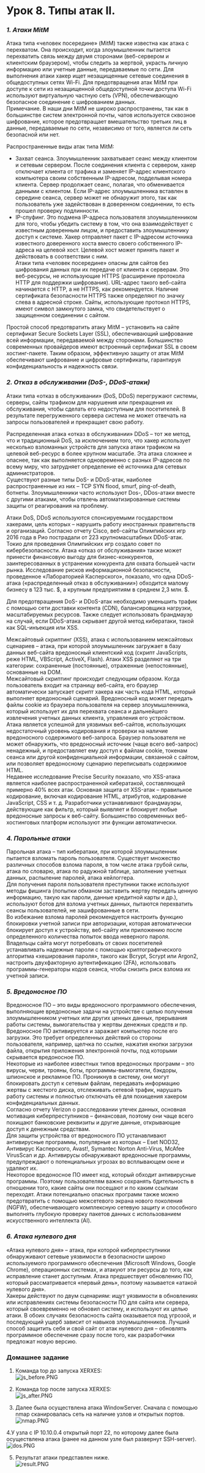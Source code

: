 # Урок 8. Типы атак II.

### ***1. Атаки MitM*** ###  
Атака типа «человек посередине» (MitM) также известна как атака с перехватом. Она происходит, когда злоумышленник пытается перехватить связь между двумя сторонами (веб-сервером и клиентским браузером), чтобы следить за жертвой, украсть личную информацию или учетные данные, передаваемые по сети. Для выполнения атаки хакер ищет незащищенные сетевые соединения в общедоступных сетях Wi-Fi. Для предотвращения атак MitM при доступе к сети из незащищенной общедоступной точки доступа Wi-Fi используют виртуальную частную сеть (VPN), обеспечивающую безопасное соединение с шифрованием данных.  
Примечание. В наши дни MitM не широко распространены, так как в большинстве систем электронной почты, чатов используется сквозное шифрование, которое предотвращает вмешательство третьих лиц в данные, передаваемые по сети, независимо от того, является ли сеть безопасной или нет.  
  
Распространенные виды атак типа MitM:  

- Захват сеанса. Злоумышленник захватывает сеанс между клиентом и сетевым сервером. После соединения клиента с сервером, хакер отключает клиента от трафика и заменяет IP-адрес клиентского компьютера своим собственным IP-адресом, подделывая номера клиента. Сервер продолжает сеанс, полагая, что обменивается данными с клиентом. Если IP-адрес злоумышленника вставлен в середине сеанса, сервер может не обнаружит этого, так как пользователь уже задействован в доверенном соединении, то есть прошел проверку подлинности.
- IP-спуфинг. Это подмена IP-адреса пользователя злоумышленником для того, чтобы убедить систему в том, что она взаимодействует с известным доверенным лицом, и предоставить злоумышленнику доступ к системе. Хакер отправляет пакет с IP-адресом источника известного доверенного хоста вместо своего собственного IP-адреса на целевой хост. Целевой хост может принять пакет и действовать в соответствии с ним.  
Атаки типа «человек посередине» опасны для сайтов без шифрования данных при их передаче от клиента к серверам. Это веб-ресурсы, не использующие HTTPS (расширение протокола HTTP для поддержки шифрования). URL-адрес такого веб-сайта начинается с HTTP, а не HTTPS, как рекомендуется. Наличие сертификата безопасности HTTPS также определяют по значку слева в адресной строке. Сайты, использующие протокол HTTPS, имеют символ замкнутого замка, что свидетельствует о защищенном соединении с сайтом.  

Простой способ предотвратить атаку MitM – установить на сайте сертификат Secure Sockets Layer (SSL), обеспечивающий шифрование всей информации, передаваемой между сторонами. Большинство современных провайдеров имеют встроенный сертификат SSL в своем хостинг-пакете. Таким образом, эффективную защиту от атак MitM обеспечивают шифрование и цифровые сертификаты, гарантируя конфиденциальность и надежность связи.
  
### ***2. Отказ в обслуживании (DoS-, DDoS-атаки)*** ###  
Атаки типа «отказ в обслуживании» (DoS, DDoS) перегружают системы, серверы, сайты трафиком для нарушения или прекращения их обслуживания, чтобы сделать его недоступным для посетителей. В результате перегруженного сервера система не может отвечать на запросы пользователей и прекращает свою работу.  

Распределенная атака «отказ в обслуживании» DDoS – тот же метод, что и традиционный DoS, за исключением того, что хакер использует несколько взломанных устройств для запуска атаки трафиком на целевой веб-ресурс в более крупном масштабе. Эта атака сложнее и опаснее, так как выполняется одновременно с разных IP-адресов по всему миру, что затрудняет определение её источника для сетевых администраторов.  
Существуют разные типы DoS- и DDoS-атак, наиболее распространенные из них – TCP SYN flood, smurf, ping-of-death, ботнеты. Злоумышленники часто используют Dos-, DDos-атаки вместе с другими атаками, чтобы отвлечь автоматизированные системы защиты от реагирования на проблему.  
  
Атаки DoS, DDoS используются спонсируемыми государством хакерами, цель которых – нарушить работу иностранных правительств и организаций. Согласно отчету Cisco, веб-сайты Олимпийских игр 2016 года в Рио пострадали от 223 крупномасштабных DDoS-атак. Токио для проведения Олимпийских игр создало совет по кибербезопасности. Атака «отказ от обслуживания» также может принести финансовую выгоду для бизнес-конкурентов, заинтересованных в устранении конкурента для охвата большей части рынка. Исследование рисков информационной безопасности, проведенное «Лабораторией Касперского», показало, что одна DDoS-атака («распределенный отказ в обслуживании») обходится малому бизнесу в 123 тыс. $, а крупным предприятиям в среднем 2,3 млн. $.  

Для предотвращения DoS- и DDoS-атак необходимо уменьшить трафик с помощью сети доставки контента (CDN), балансировщика нагрузки, масштабируемых ресурсов. Также следует использовать брандмауэр на случай, если DDoS-атака скрывает другой метод кибератаки, такой как SQL-инъекция или XSS.  


Межсайтовый скриптинг (XSS), атака с использованием межсайтовых сценариев – атака, при которой злоумышленник загружает в базу данных веб-сайта вредоносный клиентский код (скрипт JavaScripts, реже HTML, VBScript, ActiveX, Flash). Атаки XSS разделяют на три категории: сохраненные (постоянные), отраженные (непостоянные), основанные на DOM.  
Межсайтовый скриптинг происходит следующим образом. Когда пользователь входит на страницу веб-сайта, его браузер автоматически запускает скрипт хакера как часть кода HTML, который выполняет вредоносный сценарий. Вредоносный код может передать файлы cookie из браузера пользователя на сервер злоумышленника, который использует их для перехвата сеанса и дальнейшего извлечения учетных данных клиента, управления его устройством.  
Атака является успешной для уязвимых веб-сайтов, использующих недостаточный уровень кодирования и проверки на наличие вредоносного содержимого веб-запроса. Браузер пользователя не может обнаружить, что вредоносный источник (чаще всего веб-запрос) ненадежный, и предоставляет ему доступ к файлам cookie, токенам сеанса или другой конфиденциальной информации, связанной с сайтом, или позволяет вредоносному сценарию переписывать содержимое HTML.  
Недавнее исследование Precise Security показало, что XSS-атака является наиболее распространенной кибератакой, составляющей примерно 40% всех атак. Основная защита от XSS-атак – правильное кодирование, включая кодирование HTML, атрибутов, кодирование JavaScript, CSS и т. д. Разработчики устанавливают брандмауэры, действующие как фильтр, который выявляет и блокирует любые вредоносные запросы к веб-сайту. Большинство современных веб-хостинговых платформ используют эти функции автоматически.  

### ***4. Парольные атаки*** ###  
Парольная атака – тип кибератаки, при которой злоумышленник пытается взломать пароль пользователя. Существует множество различных способов взлома пароля, в том числе атака грубой силы, атака по словарю, атака по радужной таблице, заполнение учетных данных, распыление паролей, атака кейлоггера.  
Для получения пароля пользователя преступники также используют методы фишинга (попытки обманом заставить жертву передать ценную информацию, такую как пароли, данные кредитной карты и др.), используют ботов для взлома учетных данных, пытаются перехватить сеансы пользователей, не зашифрованные в сети.  
Во избежание взлома паролей рекомендуется настроить функцию блокировки учетной записи при авторизации, которая автоматически блокирует доступ к устройству, веб-сайту или приложению после определенного количества попыток ввода неверного пароля. Владельцы сайта могут потребовать от своих посетителей устанавливать надежные пароли с помощью криптографического алгоритма «хеширования пароля», такого как Bcrypt, Scrypt или Argon2, настроить двухфакторную аутентификацию (2FA), использовать программы-генераторы кодов сеанса, чтобы снизить риск взлома их учетной записи.

### ***5. Вредоносное ПО*** ###   

Вредоносное ПО – это виды вредоносного программного обеспечения, выполняющие вредоносные задачи на устройстве с целью получения злоумышленником учетных или других ценных данных, прерывания работы системы, вымогательства у жертвы денежных средств и пр.  
Вредоносное ПО активируется и заражает компьютер после его загрузки. Это требует определенных действий со стороны пользователя, например, щелчка по ссылке, нажатия кнопки загрузки файла, открытия приложения электронной почты, под которыми скрывается вредоносное ПО.  
Некоторые из наиболее известных типов вредоносных программ – это вирусы, черви, трояны, боты, программы-вымогатели, бэкдоры, шпионское и рекламное ПО. Проникнув в систему, они могут блокировать доступ к сетевым файлам, передавать информацию жертвы с жесткого диска, отслеживать сетевой трафик, нарушать работу системы и полностью отключать её для похищения хакером конфиденциальных данных.  
Согласно отчету Verizon о расследовании утечек данных, основная мотивация киберпреступников – финансовая, поэтому они чаще всего похищают банковские реквизиты и другие данные, открывающие доступ к денежным средствам.  
Для защиты устройства от вредоносного ПО устанавливают антивирусные программы, популярные из которых – Eset NOD32, Антивирус Касперского, Avast!, Symantec Norton Anti-Virus, McAfee VirusScan и др. Антивирусы обнаруживают вредоносные программы, предупреждают о потенциальных угрозах во всплывающем окне и удаляют их.  
Некоторое вредоносное ПО имеет код, который обходит антивирусные программы. Поэтому пользователям важно сохранять бдительность в отношении того, какие сайты они посещают и по каким ссылкам переходят. Атаки потенциально опасных программ также можно предотвратить с помощью межсетевого экрана нового поколения (NGFW), обеспечивающего комплексную сетевую защиту и способного выполнять глубокую проверку пакетов данных с использованием искусственного интеллекта (AI).

### ***6. Атака нулевого дня*** ###   
«Атака нулевого дня» – атака, при которой киберпреступники обнаруживают сетевые уязвимости в безопасности широко используемого программного обеспечения (Microsoft Windows, Google Chrome), операционных системах, и атакуют эти ресурсы до того, как исправление станет доступным. Атака предшествует обновлению ПО, который рассматривается «первый день», поэтому называется «атакой нулевого дня».  
Хакеры действуют по двум сценариям: ищут уязвимости в обновлениях или исправлениях системы безопасности ПО для сайта или сервера, который своевременно не обновил систему, и используют их целью атаки. В обоих случаях безопасность сайта оказывается под угрозой, и последующий ущерб зависит от навыков злоумышленников. Лучший способ защитить себя и свой сайт от атак нулевого дня – обновлять программное обеспечение сразу после того, как разработчики предложат новую версию.

### **Домашнее задание** ###   
1. Команда top до запуска XERXES:  
![js_before.PNG](images/js_before.PNG)  
  
2. Команда top после запуска XERXES:  
![js_after.PNG](images/js_after.PNG) 
  
3. Далее была осуществлена атака WindowServer. Сначала с помощью nmap сканировалась сеть на наличие узлов и открытых портов.  
![nmap.PNG](images/nmap.PNG)
  
4.У узла с IP 10.10.0.4 открытый порт 22, по которому далее была осуществлена атака (ранее на данном узле был развернут SSH-server).
![dos.PNG](images/dos.PNG)  

5. Результат атаки представлен ниже.  
![result.PNG](images/result.PNG)  


